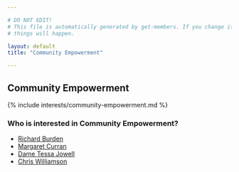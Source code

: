 ```yaml
---

# DO NOT EDIT!
# This file is automatically generated by get-members. If you change it, bad
# things will happen.

layout: default
title: "Community Empowerment"

---
```


## Community Empowerment

{% include interests/community-empowerment.md %}

### Who is interested in Community Empowerment?


* [Richard Burden](/members/richard-burden.html)
* [Margaret Curran](/members/margaret-curran.html)
* [Dame  Tessa Jowell](/members/dame-tessa-jowell.html)
* [Chris Williamson](/members/chris-williamson.html)
